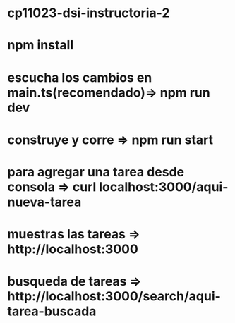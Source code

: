 # cp11023-dsi-instructoria-2

# npm install

# escucha los cambios en main.ts(recomendado)=> npm run dev

# construye y corre => npm run start 

# para agregar una tarea desde consola => curl localhost:3000/aqui-nueva-tarea

# muestras las tareas => http://localhost:3000

# busqueda de tareas => http://localhost:3000/search/aqui-tarea-buscada

